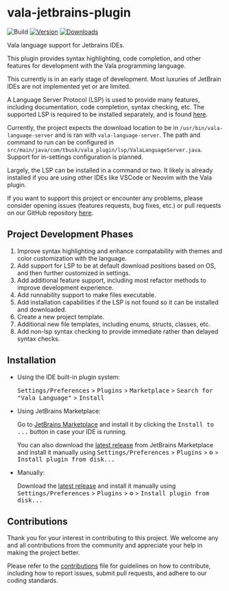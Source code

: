 # vala-jetbrains-plugin

![Build](https://github.com/Tbusk/vala-jetbrains-plugin/workflows/Build/badge.svg)
[![Version](https://img.shields.io/jetbrains/plugin/v/27464-vala-language.svg)](https://plugins.jetbrains.com/plugin/27464-vala-language)
[![Downloads](https://img.shields.io/jetbrains/plugin/d/27464-vala-language.svg)](https://plugins.jetbrains.com/plugin/27464-vala-language)

<!-- Plugin description -->

Vala language support for Jetbrains IDEs.
            
This plugin provides syntax highlighting, code completion, and other features for development with the Vala programming language.
            
This currently is in an early stage of development. Most luxuries of JetBrain IDEs are not implemented yet or are limited.

A Language Server Protocol (LSP) is used to provide many features, including documentation, code completion, syntax checking, etc.
The supported LSP is required to be installed separately, and is found [here](https://github.com/vala-lang/vala-language-server).

Currently, the project expects the download location to be in `/usr/bin/vala-language-server` and is ran with `vala-language-server`. 
The path and command to run can be configured in `src/main/java/com/tbusk/vala_plugin/lsp/ValaLanguageServer.java`. 
Support for in-settings configuration is planned.

Largely, the LSP can be installed in a command or two.  It likely is already installed if you are using other IDEs like VSCode or Neovim with the Vala plugin.

If you want to support this project or encounter any problems, please consider opening issues (features requests, bug fixes, etc.) or pull requests on our GitHub repository [here](https://github.com/Tbusk/vala-jetbrains-plugin).

<!-- Plugin description end -->

## Project Development Phases

1. Improve syntax highlighting and enhance compatability with themes and color customization with the language.
2. Add support for LSP to be at default download positions based on OS, and then further customized in settings.
3. Add additional feature support, including most refactor methods to improve development experience.
4. Add runnability support to make files executable.
5. Add installation capabilities if the LSP is not found so it can be installed and downloaded.
6. Create a new project template.
7. Additional new file templates, including enums, structs, classes, etc.
8. Add non-lsp syntax checking to provide immediate rather than delayed syntax checks.

## Installation

- Using the IDE built-in plugin system:
  
  <kbd>Settings/Preferences</kbd> > <kbd>Plugins</kbd> > <kbd>Marketplace</kbd> > <kbd>Search for "Vala Language"</kbd> >
  <kbd>Install</kbd>
  
- Using JetBrains Marketplace:

  Go to [JetBrains Marketplace](https://plugins.jetbrains.com/plugin/27464-vala-language) and install it by clicking the <kbd>Install to ...</kbd> button in case your IDE is running.

  You can also download the [latest release](https://plugins.jetbrains.com/plugin/27464-vala-language/versions) from JetBrains Marketplace and install it manually using
  <kbd>Settings/Preferences</kbd> > <kbd>Plugins</kbd> > <kbd>⚙️</kbd> > <kbd>Install plugin from disk...</kbd>

- Manually:

  Download the [latest release](https://github.com/Tbusk/vala-jetbrains-plugin/releases/latest) and install it manually using
  <kbd>Settings/Preferences</kbd> > <kbd>Plugins</kbd> > <kbd>⚙️</kbd> > <kbd>Install plugin from disk...</kbd>

## Contributions
Thank you for your interest in contributing to this project. 
We welcome any and all contributions from the community and appreciate your help in making the project better.

Please refer to the [contributions](CONTRIBUTIONS.md) file for guidelines on how to contribute, including how to report issues, submit pull requests, and adhere to our coding standards.
